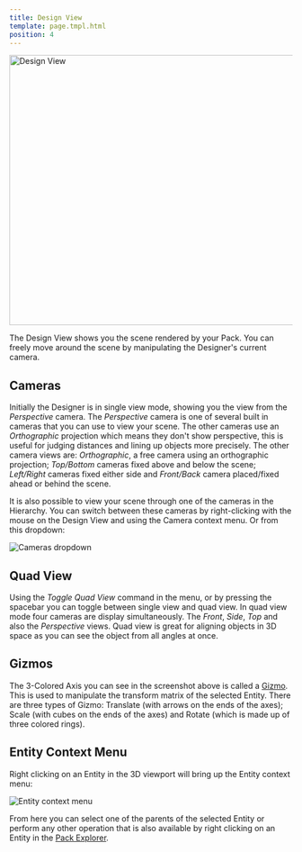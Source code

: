 ```yaml
---
title: Design View
template: page.tmpl.html
position: 4
---
```


<img alt="Design View" width="640" height="480" src="/images/platform/design_view.png" />

The Design View shows you the scene rendered by your Pack. You can freely move around the scene by manipulating the Designer's current camera.

## Cameras

Initially the Designer is in single view mode, showing you the view from the *Perspective* camera. The *Perspective* camera is one of several built in cameras that you can use to view your scene. The other cameras use an *Orthographic* projection which means they don't show perspective, this is useful for judging distances and lining up objects more precisely. The other camera views are: *Orthographic*, a free camera using an orthographic projection; *Top/Bottom* cameras fixed above and below the scene; *Left/Right* cameras fixed either side and *Front/Back* camera placed/fixed ahead or behind the scene.

It is also possible to view your scene through one of the cameras in the Hierarchy. You can switch between these cameras by right-clicking with the mouse on the Design View and using the Camera context menu. Or from this dropdown:

<img alt="Cameras dropdown" src="/images/platform/cameras_dropdown.png" />

## Quad View

Using the *Toggle Quad View* command in the menu, or by pressing the spacebar you can toggle between single view and quad view. In quad view mode four cameras are display simultaneously. The *Front*, *Side*, *Top* and also the *Perspective* views. Quad view is great for aligning objects in 3D space as you can see the object from all angles at once.

## Gizmos

The 3-Colored Axis you can see in the screenshot above is called a [Gizmo][gizmo]. This is used to manipulate the transform matrix of the selected Entity. There are three types of Gizmo: Translate (with arrows on the ends of the axes); Scale (with cubes on the ends of the axes) and Rotate (which is made up of three colored rings).

## Entity Context Menu

Right clicking on an Entity in the 3D viewport will bring up the Entity context menu:

<img alt="Entity context menu" src="/images/platform/entity_context_menu.jpg" />

From here you can select one of the parents of the selected Entity or perform any other operation that is also available by right clicking on an Entity in the [Pack Explorer][pack_explorer].

[gizmo]: /user-manual/glossary#gizmo
[pack_explorer]: /user-manual/designer/pack-explorer